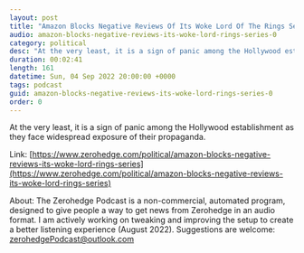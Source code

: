 ```yaml
---
layout: post
title: "Amazon Blocks Negative Reviews Of Its Woke Lord Of The Rings Series"
audio: amazon-blocks-negative-reviews-its-woke-lord-rings-series-0
category: political
desc: "At the very least, it is a sign of panic among the Hollywood establishment as they face widespread exposure of their propaganda."
duration: 00:02:41
length: 161
datetime: Sun, 04 Sep 2022 20:00:00 +0000
tags: podcast
guid: amazon-blocks-negative-reviews-its-woke-lord-rings-series-0
order: 0
---
```

At the very least, it is a sign of panic among the Hollywood establishment as they face widespread exposure of their propaganda.

Link: [https://www.zerohedge.com/political/amazon-blocks-negative-reviews-its-woke-lord-rings-series](https://www.zerohedge.com/political/amazon-blocks-negative-reviews-its-woke-lord-rings-series)

About: The Zerohedge Podcast is a non-commercial, automated program, designed to give people a way to get news from Zerohedge in an audio format.  I am actively working on tweaking and improving the setup to create a better listening experience (August 2022).  Suggestions are welcome: [zerohedgePodcast@outlook.com](mailto:zerohedgePodcast@outlook.com)